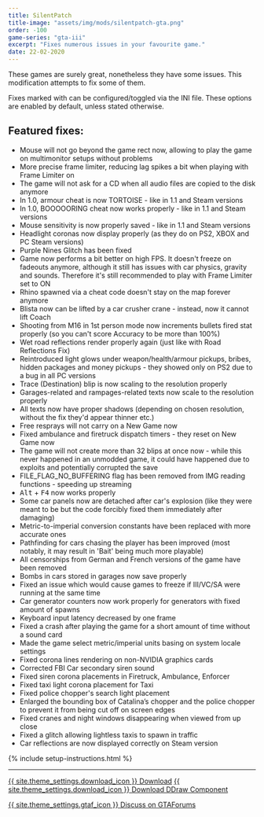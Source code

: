```yaml
---
title: SilentPatch
title-image: "assets/img/mods/silentpatch-gta.png"
order: -100
game-series: "gta-iii"
excerpt: "Fixes numerous issues in your favourite game."
date: 22-02-2020
---
```


These games are surely great, nonetheless they have some issues. This modification attempts to fix some of them.

Fixes marked with <i class="fas fa-cog"></i> can be configured/toggled via the INI file. These options are enabled by default, unless stated otherwise.

## Featured fixes:
* Mouse will not go beyond the game rect now, allowing to play the game on multimonitor setups without problems
* More precise frame limiter, reducing lag spikes a bit when playing with Frame Limiter on
* The game will not ask for a CD when all audio files are copied to the disk anymore
* In 1.0, armour cheat is now TORTOISE - like in 1.1 and Steam versions
* In 1.0, BOOOOORING cheat now works properly - like in 1.1 and Steam versions
* Mouse sensitivity is now properly saved - like in 1.1 and Steam versions
* Headlight coronas now display properly (as they do on PS2, XBOX and PC Steam versions)
* Purple Nines Glitch has been fixed
* Game now performs a bit better on high FPS. It doesn't freeze on fadeouts anymore, although it still has issues with car physics, gravity and sounds. Therefore it's still recommended to play with Frame Limiter set to ON
* Rhino spawned via a cheat code doesn't stay on the map forever anymore
* Blista now can be lifted by a car crusher crane - instead, now it cannot lift Coach
* Shooting from M16 in 1st person mode now increments bullets fired stat properly (so you can't score Accuracy to be more than 100%)
* Wet road reflections render properly again (just like with Road Reflections Fix)
* Reintroduced light glows under weapon/health/armour pickups, bribes, hidden packages and money pickups - they showed only on PS2 due to a bug in all PC versions
* Trace (Destination) blip is now scaling to the resolution properly
* Garages-related and rampages-related texts now scale to the resolution properly
* All texts now have proper shadows (depending on chosen resolution, without the fix they'd appear thinner etc.)
* Free resprays will not carry on a New Game now
* Fixed ambulance and firetruck dispatch timers - they reset on New Game now
* The game will not create more than 32 blips at once now - while this never happened in an unmodded game, it could have happened due to exploits and potentially corrupted the save
* FILE_FLAG_NO_BUFFERING flag has been removed from IMG reading functions - speeding up streaming
* <kbd>Alt</kbd> + <kbd>F4</kbd> now works properly
* Some car panels now are detached after car's explosion (like they were meant to be but the code forcibly fixed them immediately after damaging)
* Metric-to-imperial conversion constants have been replaced with more accurate ones
* Pathfinding for cars chasing the player has been improved (most notably, it may result in 'Bait' being much more playable)
* All censorships from German and French versions of the game have been removed
* Bombs in cars stored in garages now save properly
* Fixed an issue which would cause games to freeze if III/VC/SA were running at the same time
* Car generator counters now work properly for generators with fixed amount of spawns
* Keyboard input latency decreased by one frame
* Fixed a crash after playing the game for a short amount of time without a sound card
* <i class="fas fa-cog"></i> Made the game select metric/imperial units basing on system locale settings
* Fixed corona lines rendering on non-NVIDIA graphics cards
* Corrected FBI Car secondary siren sound
* <i class="fas fa-cog"></i> Fixed siren corona placements in Firetruck, Ambulance, Enforcer
* <i class="fas fa-cog"></i> Fixed taxi light corona placement for Taxi
* <i class="fas fa-cog"></i> Fixed police chopper's search light placement
* Enlarged the bounding box of Catalina’s chopper and the police chopper to prevent it from being cut off on screen edges
* Fixed cranes and night windows disappearing when viewed from up close
* Fixed a glitch allowing lightless taxis to spawn in traffic
* Car reflections are now displayed correctly on Steam version

{% include setup-instructions.html %}

***

<a href="https://silent.rockstarvision.com/uploads/SilentPatchIII.zip" class="button">{{ site.theme_settings.download_icon }} Download</a>
<a href="https://silent.rockstarvision.com/uploads/SilentPatchDDraw.zip" class="button">{{ site.theme_settings.download_icon }} Download DDraw Component</a>

<a href="https://gtaforums.com/topic/669045-silentpatch/" class="button forums" target="_blank">{{ site.theme_settings.gtaf_icon }} Discuss on GTAForums</a>
